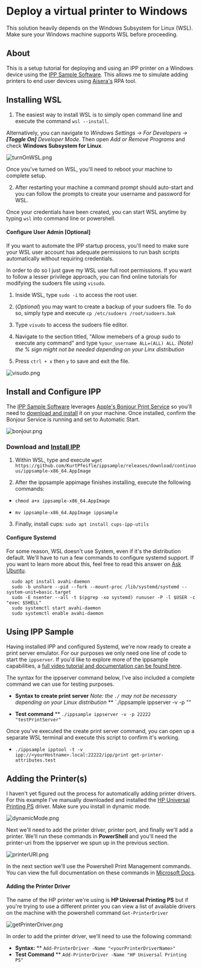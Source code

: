# Deploy a virtual printer to Windows

This solution heavily depends on the Windows Subsystem for Linux (WSL).  Make sure your Windows machine supports WSL before proceeding.

## About

This is a setup tutorial for deploying and using an IPP printer on a Windows device using the [IPP Sample Software](https://github.com/istopwg/ippsample).  This allows me to simulate adding printers to end user devices using [Aisera's](https://aisera.com/) RPA tool.

## Installing WSL

1.  The easiest way to install WSL is to simply open command line and execute the command `wsl --install`.

Alternatively, you can navigate to *Windows Settings -> For Developers -> **[Toggle On]** Developer Mode*.  Then open *Add or Remove Programs* and check **Windows Subsystem for Linux**.

![turnOnWSL.png](screenshots/turnOnWSL.png)

Once you've turned on WSL, you'll need to reboot your machine to complete setup.

2.	After restarting your machine a command prompt should auto-start and you can follow the prompts to create your username and password for WSL.

Once your credentials have been created, you can start WSL anytime by typing `wsl` into command line or powershell.

#### Configure User Admin [Optional]

If you want to automate the IPP startup process, you'll need to make sure your WSL user account has adequate permissions to run bash scripts automatically without requiring credentials.

In order to do so I just gave my WSL user full root permissions.  If you want to follow a lesser privilege approach, you can find online tutorials for modifying the sudoers file using `visudo`.

1.  Inside WSL, type `sudo -i` to access the root user.

2.  (*Optional*) you may want to create a backup of your sudoers file.  To do so, simply type and execute `cp /etc/sudoers /root/sudoers.bak`

3.  Type `visudo` to access the sudoers file editor.

4.  Navigate to the section titled, "Allow memebers of a group sudo to execute any command" and type `%your_username ALL=(ALL) ALL`.  *(Note) the % sign might not be needed depending on your Linx distribution*

5.  Press `ctrl + x` then `y` to save and exit the file.

![visudo.png](screenshots/visudo.png)

## Install and Configure IPP

The [IPP Sample Software](https://github.com/istopwg/ippsample) leverages [Apple's Bonjour Print Service](https://developer.apple.com/bonjour/) so you'll need to [download and install](https://support.apple.com/kb/dl999?locale=en_US) it on your machine.  Once installed, confirm the Bonjour Service is running and set to Automatic Start.

![bonjour.png](screenshots/bonjour.png)

### Download and [Install IPP](https://stackoverflow.com/questions/10115876/how-to-simulate-an-ipp-printer)

1.  Within WSL, type and execute `wget https://github.com/KurtPfeifle/ippsample/releases/download/continuous/ippsample-x86_64.AppImage`

2.  After the ippsample appimage finishes installing, execute the following commands:

*  `chmod a+x ippsample-x86_64.AppImage`

*  `mv ippsample-x86_64.AppImage ippsample`

3.  Finally, install cups: `sudo apt install cups-ipp-utils`

#### Configure Systemd

For some reason, WSL doesn't use System, even if it's the distribution default.  We'll have to run a few commands to configure systemd support.  If you want to learn more about this, feel free to read this answer on [Ask Ubuntu](https://askubuntu.com/questions/1379425/system-has-not-been-booted-with-systemd-as-init-system-pid-1-cant-operate).

```
  sudo apt install avahi-daemon
  sudo -b unshare --pid --fork --mount-proc /lib/systemd/systemd --system-unit=basic.target
  sudo -E nsenter --all -t $(pgrep -xo systemd) runuser -P -l $USER -c "exec $SHELL"
  sudo systemctl start avahi-daemon
  sudo systemctl enable avahi-daemon
```

## Using IPP Sample

Having installed IPP and configured Systemd, we're now ready to create a print server emulator.  For our purposes we only need one line of code to start the `ippserver`.  If you'd like to explore more of the ippsample capabilities, a [full video tutorial and documentation can be found here](https://stackoverflow.com/questions/10115876/how-to-simulate-an-ipp-printer).

The syntax for the ippserver command below, I've also included a complete command we can use for testing purposes.

*  **Syntax to create print server** *Note: the `./` may not be necessary depending on your Linux distribution*
**  `./ippsample ippserver -v -p <yourPortNumber> "<yourIPPServerName>"

*  **Test command**
**  `./ippsample ippserver -v -p 22222 "testPrintServer"`

Once you've executed the create print server command, you can open up a separate WSL terminal and execute this script to confirm it's working.

*  `./ippsample ipptool -t -v ipp://<yourHostname>.local:22222/ipp/print get-printer-attributes.test`

## Adding the Printer(s)

I haven't yet figured out the process for automatically adding printer drivers.  For this example I've manually downloaded and installed the [HP Universal Printing PS](https://support.hp.com/us-en/drivers/selfservice/hp-universal-print-driver-series-for-windows/503548/model/3271558) driver.  Make sure you install in dynamic mode.

![dynamicMode.png](screenshots/dynamicMode.png)

Next we'll need to add the printer driver, printer port, and finally we'll add a printer.  We'll run these commands in **PowerShell** and you'll need the printer-uri from the ippserver we spun up in the previous section.

![printerURI.png](screenshots/printerURI.png)

In the next section we'll use the Powershell Print Management commands.  You can view the full documentation on these commands in [Microsoft Docs](https://docs.microsoft.com/en-us/powershell/module/printmanagement/?view=windowsserver2022-ps).

#### Adding the Printer Driver

The name of the HP printer we're using is **HP Universal Printing PS** but if you're trying to use a different printer you can view a list of available drivers on the machine with the powershell command `Get-PrinterDriver`

![getPrinterDriver.png](screenshots/getPrinterDriver.png)

In order to add the printer driver, we'll need to use the following command:

*  **Syntax:**
**  `Add-PrinterDriver -Name "<yourPrinterDriverName>"`
*  **Test Command**
**  `Add-PrinterDriver -Name "HP Universal Printing PS"`

